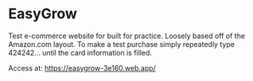 # EasyGrow
 Test e-commerce website for built for practice. Loosely based off of the Amazon.com layout. To make a test purchase simply repeatedly type 424242... until the card information is filled.

 Access at:
 https://easygrow-3e160.web.app/
